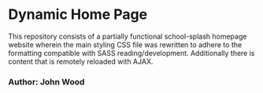 # Dynamic Home Page
This repository consists of a partially functional school-splash homepage website wherein the main styling CSS file was rewritten to adhere to the formatting compatible with SASS reading/development. Additionally there is content that is remotely reloaded with AJAX.

### Author: John Wood 

